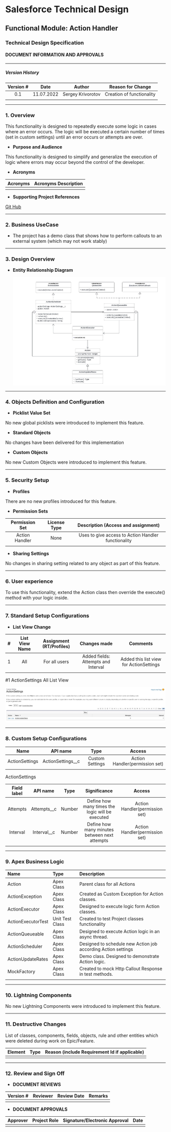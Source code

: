 # Salesforce Technical  Design

## Functional Module: Action Handler

### Technical Design Specification

#### DOCUMENT INFORMATION AND APPROVALS

***

##### Version History

| Version # |    Date    |      Author       |     Reason for Change     |
|:---------:|:----------:|:-----------------:|:-------------------------:|
|    0.1    | 11.07.2022 | Sergey Krivorotov | Creation of functionality | 
|           |            |                   |                           |

***

### 1. Overview

This functionality is designed to repeatedly execute some logic in cases where an error occurs.
The logic will be executed a certain number of times (set in custom settings) until an error 
occurs or attempts are over. 

 - **Purpose and Audience**

This functionality is designed to simplify and generalize the execution of logic where errors
may occur beyond the control of the developer.

 - **Acronyms**

| Acronyms | Acronyms Description |
|:--------:|:--------------------:|
|          |                      |

 - **Supporting Project References**

[Git Hub](https://github.com/Sergey19861/Action-Handler)

***


### 2. Business UseCase
 - The project has a demo class that shows how to perform callouts to an external system (which may not work stably)

***

### 3. Design Overview

 - **Entity Relationship Diagram**

   ![Project Diagram](/images/diagram.jpg)

***

### 4. Objects Definition and Configuration

 - **Picklist Value Set**

No new global picklists were introduced to implement this feature.

 - **Standard Objects**

No changes have been delivered for this implementation

 - **Custom Objects**

No new Custom Objects were introduced to implement this feature.

***

### 5. Security Setup

 - **Profiles**

There are no new profiles introduced for this feature.

 - **Permission Sets** 

| Permission Set    | License Type |         Description (Access and assignment)          |
|:-----------------:|:------------:|:----------------------------------------------------:|
|  Action Handler   |     None     | Uses to give access to Action Handler functionality  |
|                   |              |                                                      |

 - **Sharing Settings**

 No changes in sharing setting related to any object as part of this feature.

***

### 6. User experience

To use this functionality, extend the Action class then override the execute() method with your logic inside.

***

### 7. Standard Setup Configurations

 - **List View Change**

|    #     | List View Name   | Assignment (RT/Profiles) |         Changes made                |           Comments                      |
|:--------:|:----------------:|:------------------------:|:-----------------------------------:|:---------------------------------------:|
|    1     |       All        |      For all users       | Added fields: Attempts and Interval | Added this list view for ActionSettings |
|          |                  |                          |                                     |                                         |

#1 ActionSettings All List View

![All List View](/images/ActionSettingsAll.jpg)

***

### 8. Custom Setup Configurations


|      Name      |     API name      |      Type       |             Access             |
|:--------------:|:-----------------:|:---------------:|:------------------------------:|
| ActionSettings | ActionSettings__c | Custom Settings | Action Handler(permission set) | 
|                |                   |                 |                                |

ActionSettings

| Field label |  API name   |  Type  |                   Significance                   |             Access             |
|:-----------:|:-----------:|:------:|:------------------------------------------------:|:------------------------------:|
|  Attempts   | Attempts__c | Number | Define how many times the logic will be executed | Action Handler(permission set) | 
|  Interval   | Interval__c | Number |  Define how many minutes between next attempts   | Action Handler(permission set) |
|             |             |        |                                                  |                                |

***

### 9. Apex Business Logic

| Name               | Type            | Description                                                   |
|:-------------------|:----------------|:--------------------------------------------------------------|
| Action             | Apex Class      | Parent class for all Actions                                  | 
| ActionException    | Apex Class      | Created as Custom Exception for Action classes.               |
| ActionExecutor     | Apex Class      | Designed to execute logic form Action classes.                |
| ActionExecutorTest | Unit Test Class | Created to test Project classes functionality                 |
| ActionQueueable    | Apex Class      | Designed to execute Action logic in an async thread.          |
| ActionScheduler    | Apex Class      | Designed to schedule new Action job according Action settings |
| ActionUpdateRates  | Apex Class      | Demo class. Designed to demonstrate Action logic.             |
| MockFactory        | Apex Class      | Created to mock Http Callout Response in test methods.        |
|                    |                 |                                                               |

***

### 10. Lightning Components

No new Lightning Components were introduced to implement this feature.

***

### 11. Destructive Changes

List of classes, components, fields, objects, rule and other entities which were deleted during work on Epic/Feature.

| Element          | Type             | Reason (include Requirement Id if applicable)           |
|:-----------------|:-----------------|:--------------------------------------------------------|
|                  |                  |                                                         |

***

### 12. Review and Sign Off

 - **DOCUMENT REVIEWS**

| Version # | Reviewer | Review Date | Remarks |
|:----------|:---------|:------------|:--------|
|           |          |             |         | 


 - **DOCUMENT APPROVALS**

| Approver     | Project Role | Signature/Electronic Approval | Date |
|:-------------|:-------------|:------------------------------|:-----|
|              |              |                               |      | 
